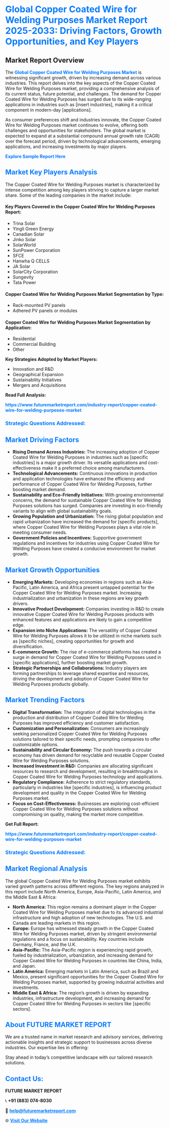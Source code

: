 <h1 style="color: #007BFF;">Global Copper Coated Wire for Welding Purposes Market Report 2025-2033: Driving Factors, Growth Opportunities, and Key Players</h1>

<section id="overview">
<h2>Market Report Overview</h2>
<p>The <a href="https://www.futuremarketreport.com/industry-report/copper-coated-wire-for-welding-purposes-market" style="color: #007BFF; text-decoration: none;"><strong>Global Copper Coated Wire for Welding Purposes Market</strong></a> is witnessing significant growth, driven by increasing demand across various industries. This report delves into the key aspects of the Copper Coated Wire for Welding Purposes market, providing a comprehensive analysis of its current status, future potential, and challenges. The demand for Copper Coated Wire for Welding Purposes has surged due to its wide-ranging applications in industries such as [insert industries], making it a critical component in modern-day [applications].</p>
<p>As consumer preferences shift and industries innovate, the Copper Coated Wire for Welding Purposes market continues to evolve, offering both challenges and opportunities for stakeholders. The global market is expected to expand at a substantial compound annual growth rate (CAGR) over the forecast period, driven by technological advancements, emerging applications, and increasing investments by major players.</p>
</section>

<section id="overview">
<p><a href="https://www.futuremarketreport.com/request-sample/reportId=35281" style="color: #007BFF; text-decoration: none;"><strong>Explore Sample Report Here</strong></a></p>
</section>

<section id="key-players">
<h2 style="color: #007BFF;">Market Key Players Analysis</h2>
<p>The Copper Coated Wire for Welding Purposes market is characterized by intense competition among key players striving to capture a larger market share. Some of the leading companies in the market include:</p>
<h4>Key Players Covered in the Copper Coated Wire for Welding Purposes Report:</h4>
<ul><li>Trina Solar</li><li>Yingli Green Energy</li><li>Canadian Solar</li><li>Jinko Solar</li><li>SolarWorld</li><li>SunPower Corporation</li><li>SFCE</li><li>Hanwha Q CELLS</li><li>JA Solar</li><li>SolarCity Corporation</li><li>Sungevity</li><li>Tata Power</li></ul>
<h4>Copper Coated Wire for Welding Purposes Market Segmentation by Type:</h4>
<ul><li>Rack-mounted PV panels</li><li>Adhered PV panels or modules</li></ul>

<h4>Copper Coated Wire for Welding Purposes Market Segmentation by Application:</h4>
<ul><li>Residential</li><li>Commercial Building</li><li>Other</li></ul>
<p><strong>Key Strategies Adopted by Market Players:</strong></p>
<ul>
<li>Innovation and R&D</li>
<li>Geographical Expansion</li>
<li>Sustainability Initiatives</li>
<li>Mergers and Acquisitions</li>
</ul>
</section>

<section>
<p><strong>Read Full Analysis: </strong></p><a href="https://www.futuremarketreport.com/industry-report/copper-coated-wire-for-welding-purposes-market" style="color: #007BFF; text-decoration: none;"><strong>https://www.futuremarketreport.com/industry-report/copper-coated-wire-for-welding-purposes-market</strong></a>
<h3 style="color: #007BFF;">Strategic Questions Addressed:</h3>
</section>

<section id="driving-factors">
<h2 style="color: #007BFF;">Market Driving Factors</h2>
<ul>
<li><strong>Rising Demand Across Industries:</strong> The increasing adoption of Copper Coated Wire for Welding Purposes in industries such as [specific industries] is a major growth driver. Its versatile applications and cost-effectiveness make it a preferred choice among manufacturers.</li>
<li><strong>Technological Advancements:</strong> Continuous innovations in production and application technologies have enhanced the efficiency and performance of Copper Coated Wire for Welding Purposes, further boosting market demand.</li>
<li><strong>Sustainability and Eco-Friendly Initiatives:</strong> With growing environmental concerns, the demand for sustainable Copper Coated Wire for Welding Purposes solutions has surged. Companies are investing in eco-friendly variants to align with global sustainability goals.</li>
<li><strong>Growing Population and Urbanization:</strong> The rising global population and rapid urbanization have increased the demand for [specific products], where Copper Coated Wire for Welding Purposes plays a vital role in meeting consumer needs.</li>
<li><strong>Government Policies and Incentives:</strong> Supportive government regulations and incentives for industries using Copper Coated Wire for Welding Purposes have created a conducive environment for market growth.</li>
</ul>
</section>

<section id="growth-opportunities">
<h2 style="color: #007BFF;">Market Growth Opportunities</h2>
<ul>
<li><strong>Emerging Markets:</strong> Developing economies in regions such as Asia-Pacific, Latin America, and Africa present untapped potential for the Copper Coated Wire for Welding Purposes market. Increasing industrialization and urbanization in these regions are key growth drivers.</li>
<li><strong>Innovative Product Development:</strong> Companies investing in R&D to create innovative Copper Coated Wire for Welding Purposes products with enhanced features and applications are likely to gain a competitive edge.</li>
<li><strong>Expansion into Niche Applications:</strong> The versatility of Copper Coated Wire for Welding Purposes allows it to be utilized in niche markets such as [specific niches], creating opportunities for growth and diversification.</li>
<li><strong>E-commerce Growth:</strong> The rise of e-commerce platforms has created a surge in demand for Copper Coated Wire for Welding Purposes used in [specific applications], further boosting market growth.</li>
<li><strong>Strategic Partnerships and Collaborations:</strong> Industry players are forming partnerships to leverage shared expertise and resources, driving the development and adoption of Copper Coated Wire for Welding Purposes products globally.</li>
</ul>
</section>

<section id="trending-factors">
<h2 style="color: #007BFF;">Market Trending Factors</h2>
<ul>
<li><strong>Digital Transformation:</strong> The integration of digital technologies in the production and distribution of Copper Coated Wire for Welding Purposes has improved efficiency and customer satisfaction.</li>
<li><strong>Customization and Personalization:</strong> Consumers are increasingly seeking personalized Copper Coated Wire for Welding Purposes solutions tailored to their specific needs, prompting companies to offer customizable options.</li>
<li><strong>Sustainability and Circular Economy:</strong> The push towards a circular economy has driven demand for recyclable and reusable Copper Coated Wire for Welding Purposes solutions.</li>
<li><strong>Increased Investment in R&D:</strong> Companies are allocating significant resources to research and development, resulting in breakthroughs in Copper Coated Wire for Welding Purposes technology and applications.</li>
<li><strong>Regulatory Compliance:</strong> Adherence to strict regulatory standards, particularly in industries like [specific industries], is influencing product development and quality in the Copper Coated Wire for Welding Purposes market.</li>
<li><strong>Focus on Cost-Effectiveness:</strong> Businesses are exploring cost-efficient Copper Coated Wire for Welding Purposes solutions without compromising on quality, making the market more competitive.</li>
</ul>
</section>

<section>
<p><strong>Get Full Report: </strong></p><a href="https://www.futuremarketreport.com/industry-report/copper-coated-wire-for-welding-purposes-market" style="color: #007BFF; text-decoration: none;"><strong>https://www.futuremarketreport.com/industry-report/copper-coated-wire-for-welding-purposes-market</strong></a>
<h3 style="color: #007BFF;">Strategic Questions Addressed:</h3>
</section>


<section id="regional-analysis">
<h2 style="color: #007BFF;">Market Regional Analysis</h2>
<p>The global Copper Coated Wire for Welding Purposes market exhibits varied growth patterns across different regions. The key regions analyzed in this report include North America, Europe, Asia-Pacific, Latin America, and the Middle East & Africa:</p>
<ul>
<li><strong>North America:</strong> This region remains a dominant player in the Copper Coated Wire for Welding Purposes market due to its advanced industrial infrastructure and high adoption of new technologies. The U.S. and Canada are leading markets in this region.</li>
<li><strong>Europe:</strong> Europe has witnessed steady growth in the Copper Coated Wire for Welding Purposes market, driven by stringent environmental regulations and a focus on sustainability. Key countries include Germany, France, and the U.K.</li>
<li><strong>Asia-Pacific:</strong> The Asia-Pacific region is experiencing rapid growth, fueled by industrialization, urbanization, and increasing demand for Copper Coated Wire for Welding Purposes in countries like China, India, and Japan.</li>
<li><strong>Latin America:</strong> Emerging markets in Latin America, such as Brazil and Mexico, present significant opportunities for the Copper Coated Wire for Welding Purposes market, supported by growing industrial activities and investments.</li>
<li><strong>Middle East & Africa:</strong> The region’s growth is driven by expanding industries, infrastructure development, and increasing demand for Copper Coated Wire for Welding Purposes in sectors like [specific sectors].</li>
</ul>
</section>

<footer>
<h2 style="color: #007BFF;">About FUTURE MARKET REPORT</h2>
<p>We are a trusted name in market research and advisory services, delivering actionable insights and strategic support to businesses across diverse industries. Our expertise lies in offering:</p>

<p>Stay ahead in today’s competitive landscape with our tailored research solutions.</p>

<h2 style="color: #007BFF;">Contact Us:</h2>
<p><strong>FUTURE MARKET REPORT</strong></p>
<p>📞 <strong>+91 (883) 074-8030</strong></p>
<p>📧 <strong><a href="mailto:help@futuremarketreport.com" style="color: #007BFF;">help@futuremarketreport.com</a></strong></p>
<p>🌐 <strong><a href="https://www.futuremarketreport.com/" style="color: #007BFF;">Visit Our Website</a></strong></p>
</footer>